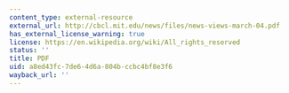 ```yaml
---
content_type: external-resource
external_url: http://cbcl.mit.edu/news/files/news-views-march-04.pdf
has_external_license_warning: true
license: https://en.wikipedia.org/wiki/All_rights_reserved
status: ''
title: PDF
uid: a8ed43fc-7de6-4d6a-804b-ccbc4bf8e3f6
wayback_url: ''
---
```

